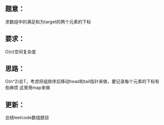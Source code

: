 ## 题意：
求数组中的满足和为target的两个元素的下标

## 要求：
O(n)空间复杂度

## 思路：
O(n^2)会T，考虑将组排序后移动head和tail指针来做，要记录每个元素的下标有些麻烦
这里用map来做

## 更新：
总结leetcode数组题目

